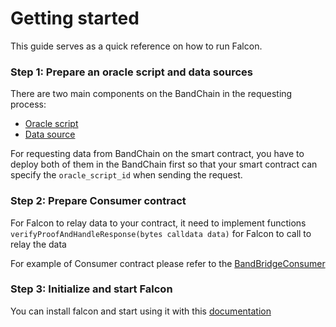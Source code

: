 <!--
order: 2
-->

# Getting started

This guide serves as a quick reference on how to run Falcon.

### Step 1: Prepare an oracle script and data sources

There are two main components on the BandChain in the requesting process: 
- [Oracle script](/custom-script/oracle-script/introduction.html)
- [Data source](/custom-script/data-source/introduction.html)

For requesting data from BandChain on the smart contract, you have to deploy both of them in the BandChain first so that your smart contract can specify the `oracle_script_id` when sending the request.

### Step 2: Prepare Consumer contract

For Falcon to relay data to your contract, it need to implement functions `verifyProofAndHandleResponse(bytes calldata data)` for Falcon to call to relay the data

For example of Consumer contract please refer to the [BandBridgeConsumer](https://github.com/bandprotocol/BandBridgeConsumer)

### Step 3: Initialize and start Falcon

You can install falcon and start using it with this [documentation](https://github.com/bandprotocol/falcon/blob/main/docs/getting_started.md)


